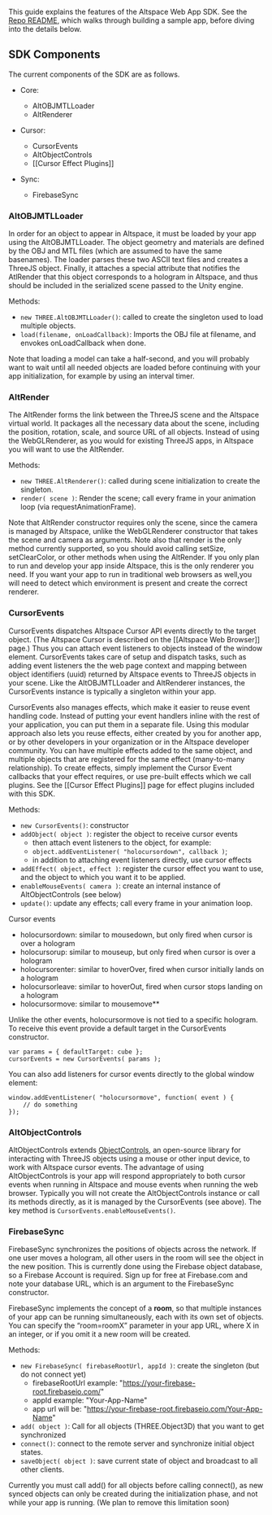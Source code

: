 This guide explains the features of the Altspace Web App SDK.  See the [Repo README], which walks through building a sample app, before diving into the details below.

## SDK Components
The current components of the SDK are as follows. 

* Core: 
  * AltOBJMTLLoader
  * AltRenderer
* Cursor: 
  * CursorEvents
  * AltObjectControls
  * [[Cursor Effect Plugins]]

* Sync: 
  * FirebaseSync


### AltOBJMTLLoader
In order for an object to appear in Altspace, it must be loaded by your app using the AltOBJMTLLoader.  The object geometry and materials are defined by the OBJ and MTL files (which are assumed to have the same basenames).  The loader parses these two ASCII text files and creates a ThreeJS object.  Finally, it attaches a special attribute  that notifies the AtlRender that this object corresponds to a hologram in Altspace, and thus should be included in the serialized scene passed to the Unity engine.  

Methods:
* `new THREE.AltOBJMTLLoader()`: called to create the singleton used to load multiple objects.
* `load(filename, onLoadCallback)`: Imports the OBJ file at filename, and envokes onLoadCallback when done.

Note that loading a model can take a half-second, and you will probably want to wait until all needed objects are loaded before continuing with your app initialization, for example by using an interval timer.

### AltRender
The AltRender forms the link between the ThreeJS scene and the Altspace virtual world.  It packages all the necessary data about the scene, including the position, rotation, scale, and source URL of all objects.  Instead of using the WebGLRenderer, as you would for existing ThreeJS apps, in Altspace you will want to use the AltRender.  

Methods:
* `new THREE.AltRenderer()`: called during scene initialization to create the singleton.
* `render( scene )`: Render the scene; call every frame in your animation loop (via requestAnimationFrame).

Note that AltRender constructor requires only the scene, since the camera is managed by Altspace, unlike the WebGLRenderer constructor that takes the scene and camera as arguments.   Note also that render is the only method currently supported, so you should avoid calling setSize, setClearColor, or other methods when using the AltRender.  If you only plan to run and develop your app inside Altspace, this is the only renderer you need. If you want your app to run in traditional web browsers as well,you will need to detect which environment is present and create the correct renderer.  

### CursorEvents
CursorEvents dispatches Altspace Cursor API events directly to the target object. (The Altspace Cursor is described on the [[Altspace Web Browser]] page.)  Thus you can attach event listeners to objects instead of the window element.  CursorEvents takes care of setup and dispatch tasks, such as adding event listeners the the web page context and mapping between object identifiers (uuid) returned by Altspace events to ThreeJS objects in your scene. Like the AltOBJMTLLoader and AltRenderer instances, the CursorEvents instance is typically a singleton within your app.

CursorEvents also manages effects, which make it easier to reuse event handling code.  Instead of putting your event handlers inline with the rest of your application, you can put them in a separate file.  Using this modular approach also lets you reuse effects, either created by you for another app, or by other developers in your organization or in the Altspace developer community. You can have multiple effects added to the same object, and multiple objects that are registered for the same effect (many-to-many relationship).  To create effects, simply implement the Cursor Event callbacks that your effect requires, or use pre-built effects which we call plugins. See the [[Cursor Effect Plugins]] page for effect plugins included with this SDK.

Methods:
* `new CursorEvents()`: constructor
* `addObject( object )`: register the object to receive cursor events
    * then attach event listeners to the object, for example:
    * `object.addEventListener( "holocursordown", callback )`;
    * in addition to attaching event listeners directly, use cursor effects
* `addEffect( object, effect )`: register the cursor effect you want to use, and the object to which you want it to be applied.  
* `enableMouseEvents( camera )`: create an internal instance of AltObjectControls (see below)
* `update()`: update any effects; call every frame in your animation loop.

Cursor events
* holocursordown: similar to mousedown, but only fired when cursor is over a hologram
* holocursorup: similar to mouseup, but only fired when cursor is over a hologram
* holocursorenter: similar to hoverOver, fired when cursor initially lands on a hologram
* holocursorleave: similar to hoverOut, fired when cursor stops landing on a hologram
* holocursormove: similar to mousemove**

Unlike the other events, holocursormove is not tied to a specific hologram.  To receive this event provide a default target in the CursorEvents constructor. 
```
var params = { defaultTarget: cube };
cursorEvents = new CursorEvents( params );
```
You can also add listeners for cursor events directly to the global window element:
```
window.addEventListener( "holocursormove", function( event ) {
    // do something
});
```


### AltObjectControls
AltObjectControls extends [ObjectControls], an open-source library for interacting with ThreeJS objects using a mouse or other input device, to work with Altspace cursor events. The advantage of using AltObjectControls is your app will respond appropriately to both cursor events when running in Altspace and mouse events when running the web browser.  Typically you will not create the AltObjectControls instance or call its methods directly, as it is managed by the CursorEvents (see above). The key method is `CursorEvents.enableMouseEvents()`. 

### FirebaseSync
FirebaseSync synchronizes the positions of objects across the network. If one user moves a hologram, all other users in the room will see the object in the new position. This is currently done using the Firebase object database, so a  Firebase Account is required.  Sign up for free at Firebase.com and note your database URL, which is an argument to the FirebaseSync constructor.  

FirebaseSync implements the concept of a **room**, so that multiple instances of your app can be running simultaneously, each with its own set of objects.  You can specify the “room=roomX” parameter in your app URL, where X in an integer, or if you omit it a new room will be created.

Methods:
* `new FirebaseSync( firebaseRootUrl, appId )`: create the singleton (but do not connect yet)
    * firebaseRootUrl example: "https://your-firebase-root.firebaseio.com/"
    * appId example: "Your-App-Name"
    * app url will be: "https://your-firebase-root.firebaseio.com/Your-App-Name"
* `add( object )`: Call for all objects (THREE.Object3D) that you want to get synchronized
* `connect()`: connect to the remote server and synchronize initial object states.  
* `saveObject( object )`: save current state of object and broadcast to all other clients.

Currently you must call add() for all objects before calling connect(), as new synced objects can only be created during the initialization phase, and not while your app is running.  (We plan to remove this limitation soon)


[Repo README]: https://github.com/AltspaceVR/AltspaceSDK
[ObjectControls]: https://github.com/cabbibo/ObjectControls
[DragPlaneEffect]: ../../src/DragPlaneEffect.js